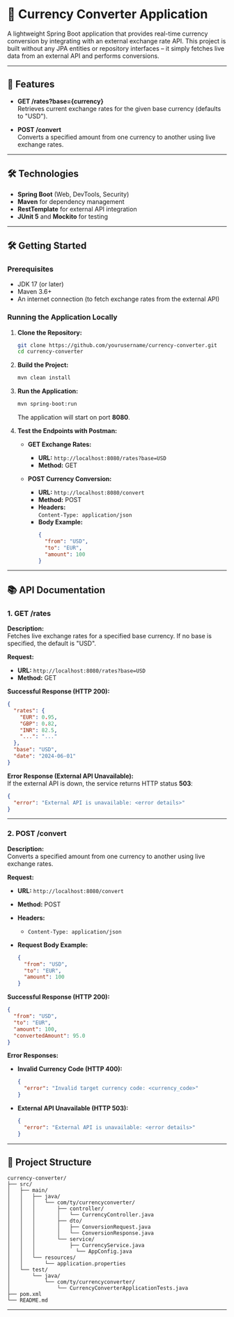# 💱 Currency Converter Application

A lightweight Spring Boot application that provides real-time currency conversion by integrating with an external exchange rate API. This project is built without any JPA entities or repository interfaces – it simply fetches live data from an external API and performs conversions.

---

## 🚀 Features

- **GET /rates?base={currency}**  
  Retrieves current exchange rates for the given base currency (defaults to "USD").

- **POST /convert**  
  Converts a specified amount from one currency to another using live exchange rates.

---

## 🛠 Technologies

- **Spring Boot** (Web, DevTools, Security)
- **Maven** for dependency management
- **RestTemplate** for external API integration
- **JUnit 5** and **Mockito** for testing

---

## 🛠 Getting Started

### Prerequisites

- JDK 17 (or later)
- Maven 3.6+
- An internet connection (to fetch exchange rates from the external API)

### Running the Application Locally

1. **Clone the Repository:**

   ```bash
   git clone https://github.com/yourusername/currency-converter.git
   cd currency-converter
   ```

2. **Build the Project:**

   ```bash
   mvn clean install
   ```

3. **Run the Application:**

   ```bash
   mvn spring-boot:run
   ```

   The application will start on port **8080**.

4. **Test the Endpoints with Postman:**

   - **GET Exchange Rates:**
     - **URL:** `http://localhost:8080/rates?base=USD`
     - **Method:** GET

   - **POST Currency Conversion:**
     - **URL:** `http://localhost:8080/convert`
     - **Method:** POST
     - **Headers:**  
       `Content-Type: application/json`
     - **Body Example:**
       ```json
       {
         "from": "USD",
         "to": "EUR",
         "amount": 100
       }
       ```

---

## 📚 API Documentation

### 1. GET /rates

**Description:**  
Fetches live exchange rates for a specified base currency. If no base is specified, the default is "USD".

**Request:**

- **URL:** `http://localhost:8080/rates?base=USD`
- **Method:** GET

**Successful Response (HTTP 200):**

```json
{
  "rates": {
    "EUR": 0.95,
    "GBP": 0.82,
    "INR": 82.5,
    "...": "..."
  },
  "base": "USD",
  "date": "2024-06-01"
}
```

**Error Response (External API Unavailable):**  
If the external API is down, the service returns HTTP status **503**:

```json
{
  "error": "External API is unavailable: <error details>"
}
```

---

### 2. POST /convert

**Description:**  
Converts a specified amount from one currency to another using live exchange rates.

**Request:**

- **URL:** `http://localhost:8080/convert`
- **Method:** POST
- **Headers:**  
  - `Content-Type: application/json`
- **Request Body Example:**

  ```json
  {
    "from": "USD",
    "to": "EUR",
    "amount": 100
  }
  ```

**Successful Response (HTTP 200):**

```json
{
  "from": "USD",
  "to": "EUR",
  "amount": 100,
  "convertedAmount": 95.0
}
```

**Error Responses:**

- **Invalid Currency Code (HTTP 400):**

  ```json
  {
    "error": "Invalid target currency code: <currency_code>"
  }
  ```

- **External API Unavailable (HTTP 503):**

  ```json
  {
    "error": "External API is unavailable: <error details>"
  }
  ```

---

## 💽 Project Structure

```
currency-converter/
├── src/
│   ├── main/
│   │   ├── java/
│   │   │   └── com/ty/currencyconverter/
│   │   │       ├── controller/
│   │   │       │   └── CurrencyController.java
│   │   │       ├── dto/
│   │   │       │   ├── ConversionRequest.java
│   │   │       │   └── ConversionResponse.java
│   │   │       └── service/
│   │   │           ├── CurrencyService.java
│   │   │             └── AppConfig.java
│   │   └── resources/
│   │       └── application.properties
│   └── test/
│       └── java/
│           └── com/ty/currencyconverter/
│               └── CurrencyConverterApplicationTests.java
├── pom.xml
└── README.md
```

---

